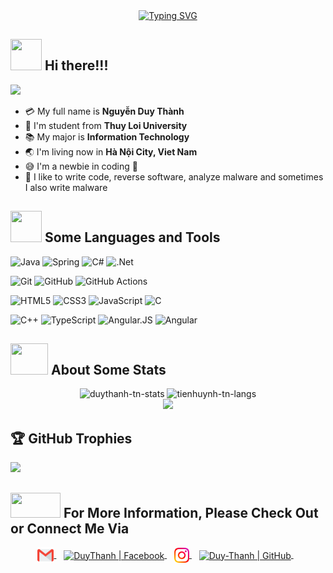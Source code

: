 <div align="center">
  <a href="https://git.io/typing-svg"><img src="https://readme-typing-svg.demolab.com?font=Patrick+Hand&size=50&pause=1000&center=true&vCenter=true&random=false&width=600&height=80&lines=Hey!!!+I'm+Duy+Thanh+%3C3;I'm+Intern+Developer;Welcome+to+my+profile+%3C3" alt="Typing SVG" /></a>
</div>

## <img src="https://raw.githubusercontent.com/nixin72/nixin72/master/wave.gif" width="50px" height="50px"></img> Hi there!!!

 <img src="https://dictionary.cyberblog.click/assets/Reddit-https---preview.redd.it-al7fctyptvf31.gif.formatmp4s0741b39dbba6c66da11d8f2f785279fffcb55b84-ezgif.com-video-to-gif-converter.gif"/>

- :credit_card: My full name is **Nguyễn Duy Thành**
- :school: I'm student from **Thuy Loi University**
- :books: My major is **Information Technology**
- :earth_asia: I'm living now in **Hà Nội City, Viet Nam**
- :sweat_smile: I'm a newbie in coding :penguin:
- :monocle_face: I like to write code, reverse software, analyze malware and sometimes I also write malware

## <img src="https://media2.giphy.com/media/QssGEmpkyEOhBCb7e1/giphy.gif?cid=ecf05e47a0n3gi1bfqntqmob8g9aid1oyj2wr3ds3mg700bl&rid=giphy.gif" width="50px" height="50px"> Some Languages and Tools
![Java](https://img.shields.io/badge/java-%23ED8B00.svg?style=for-the-badge&logo=java&logoColor=white) ![Spring](https://img.shields.io/badge/spring-%236DB33F.svg?style=for-the-badge&logo=spring&logoColor=white) ![C#](https://img.shields.io/badge/c%23-%23239120.svg?style=for-the-badge&logo=c-sharp&logoColor=white) ![.Net](https://img.shields.io/badge/.NET-5C2D91?style=for-the-badge&logo=.net&logoColor=white) 

![Git](https://img.shields.io/badge/git-%23F05033.svg?style=for-the-badge&logo=git&logoColor=white) ![GitHub](https://img.shields.io/badge/github-%23121011.svg?style=for-the-badge&logo=github&logoColor=white) ![GitHub Actions](https://img.shields.io/badge/github%20actions-%232671E5.svg?style=for-the-badge&logo=githubactions&logoColor=white)

![HTML5](https://img.shields.io/badge/HTML5-grey?style=for-the-badge&logo=html5) ![CSS3](https://img.shields.io/badge/CSS3-grey?style=for-the-badge&logo=css3) ![JavaScript](https://img.shields.io/badge/JavaScript-grey?style=for-the-badge&logo=javascript) ![C](https://img.shields.io/badge/C-grey?style=for-the-badge&logo=c)

![C++](https://img.shields.io/badge/C++-grey?style=for-the-badge&logo=cplusplus) ![TypeScript](https://img.shields.io/badge/TypeScript-grey?style=for-the-badge&logo=typescript) ![Angular.JS](https://img.shields.io/badge/Angular.JS-grey?style=for-the-badge&logo=angular) ![Angular](https://img.shields.io/badge/Angular-grey?style=for-the-badge&logo=angular)

## <img src="https://media0.giphy.com/media/cNZqrH5IzOG0xrlWks/giphy.gif?cid=ecf05e47map255q427en9uprqc1sb0unjq5k4fnqg5pmhhs4&rid=giphy.gif&ct=s" width="60px" height="50px"> About Some Stats
<div align="center">
<img height="150em" src="https://github-readme-stats.vercel.app/api?username=Duy-Thanh&layout=compact&show_icon=true&theme=algolia" alt="duythanh-tn-stats" />
<img height="150em" src="https://github-readme-stats.vercel.app/api/top-langs/?username=Duy-Thanh&layout=compact&show_icon=true&theme=algolia" alt="tienhuynh-tn-langs"/>
</div>
<div align="center">
  <img src="http://github-readme-streak-stats.herokuapp.com?user=Duy-Thanh&theme=algolia&background=0d1117&hide_border=true" />
</div>

## 🏆 GitHub Trophies

![](https://github-profile-trophy.vercel.app/?username=Duy-Thanh&theme=radical&no-frame=false&no-bg=false&margin-w=4)

## <img src='https://raw.githubusercontent.com/ShahriarShafin/ShahriarShafin/main/Assets/handshake.gif' width="80px" height="40px"> For More Information, Please Check Out or Connect Me Via
<p align="center">
  <a href="mailto:thanhdz167@gmail.com" >
    <img align="center" alt="DuyThanh | Gmail" width="26px" src="https://github.com/SatYu26/SatYu26/blob/master/Assets/Gmail.svg" />
  </a> &nbsp;&nbsp;
  
  <a href="https://www.facebook.com/thanhduy230604/" target="_blank">
      <img align="center" alt="DuyThanh | Facebook" width="24px" src="https://upload.wikimedia.org/wikipedia/en/thumb/0/04/Facebook_f_logo_%282021%29.svg/100px-Facebook_f_logo_%282021%29.svg.png" />
  </a> &nbsp;&nbsp;
  
  <a href="https://www.instagram.com/thanhduy230604/" target="_blank">
    <img align="center" alt="DuyThanh | Instagram" width="24px" src="https://github.com/SatYu26/SatYu26/blob/master/Assets/Instagram.svg" />
  </a> &nbsp;&nbsp;
  
  <a href="https://github.com/Duy-Thanh" target="_blank">
    <img align="center" alt="Duy-Thanh | GitHub" width="26px" src="https://upload.wikimedia.org/wikipedia/commons/thumb/a/ae/Github-desktop-logo-symbol.svg/1024px-Github-desktop-logo-symbol.svg.png" />
  </a> &nbsp;&nbsp;
  

<p>
